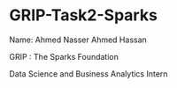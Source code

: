 # GRIP-Task2-Sparks

Name: Ahmed Nasser Ahmed Hassan

GRIP : The Sparks Foundation

Data Science and Business Analytics Intern

